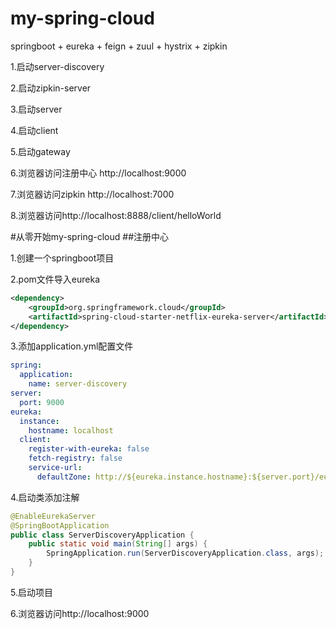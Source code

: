 # my-spring-cloud

springboot + eureka + feign + zuul + hystrix + zipkin

1.启动server-discovery

2.启动zipkin-server

3.启动server

4.启动client

5.启动gateway

6.浏览器访问注册中心 http://localhost:9000

7.浏览器访问zipkin http://localhost:7000

8.浏览器访问http://localhost:8888/client/helloWorld

#从零开始my-spring-cloud
##注册中心

1.创建一个springboot项目

2.pom文件导入eureka
```xml
<dependency>
    <groupId>org.springframework.cloud</groupId>
    <artifactId>spring-cloud-starter-netflix-eureka-server</artifactId>
</dependency>
```

3.添加application.yml配置文件
```yaml
spring:
  application:
    name: server-discovery
server:
  port: 9000
eureka:
  instance:
    hostname: localhost
  client:
    register-with-eureka: false
    fetch-registry: false
    service-url:
      defaultZone: http://${eureka.instance.hostname}:${server.port}/eureka/
```

4.启动类添加注解
```java
@EnableEurekaServer
@SpringBootApplication
public class ServerDiscoveryApplication {
    public static void main(String[] args) {
        SpringApplication.run(ServerDiscoveryApplication.class, args);
    }
}
```

5.启动项目

6.浏览器访问http://localhost:9000